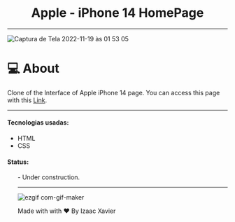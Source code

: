 <h1 align="center">  Apple - iPhone 14 HomePage </h1>
<hr>

![Captura de Tela 2022-11-19 às 01 53 05](https://user-images.githubusercontent.com/105816549/202834820-47c64734-8137-4ec5-8c20-a713b488b7a4.png)


# 💻 About
<p> Clone of the Interface of Apple iPhone 14 page. You can access this page with this <a href="https://applecloneiphone14.netlify.app">Link</a>.
<hr>

<h4>Tecnologias usadas:</h4>

- HTML
- CSS

<h4>Status:</h4>
<ul>
- Under construction.

<hr>

![ezgif com-gif-maker](https://user-images.githubusercontent.com/105816549/202834747-a6aa29ce-227c-41d0-a588-f68e2c99dbbd.gif)


Made with with ❤️ By Izaac Xavier 
